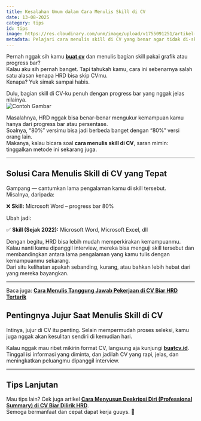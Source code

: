 ```yaml
---
title: Kesalahan Umum dalam Cara Menulis Skill di CV
date: 13-08-2025
category: tips
id: tips
image: https://res.cloudinary.com/unm/image/upload/v1755091251/artikel-buat-cv/Mask_group_2_pb2zni.png
metadata: Pelajari cara menulis skill di CV yang benar agar tidak di-skip HRD. Hindari progress bar dan tampilkan lama pengalaman supaya CV lebih jelas dan ATS friendly.
---
```


Pernah nggak sih kamu **[buat cv](https://buatcv.id)** dan menulis bagian skill pakai grafik atau progress bar?  
Kalau aku sih pernah banget. Tapi tahukah kamu, cara ini sebenarnya salah satu alasan kenapa HRD bisa skip CVmu.  
Kenapa? Yuk simak sampai habis.

Dulu, bagian skill di CV-ku penuh dengan progress bar yang nggak jelas nilainya.  
![Contoh Gambar](https://res.cloudinary.com/unm/image/upload/v1755089772/artikel-buat-cv/hjhkl_oyzyu0.png)

Masalahnya, HRD nggak bisa benar-benar mengukur kemampuan kamu hanya dari progress bar atau persentase.  
Soalnya, “80%” versimu bisa jadi berbeda banget dengan “80%” versi orang lain.  
Makanya, kalau bicara soal **cara menulis skill di CV**, saran mimin: tinggalkan metode ini sekarang juga.

---

## Solusi Cara Menulis Skill di CV yang Tepat

Gampang — cantumkan lama pengalaman kamu di skill tersebut.  
Misalnya, daripada:

❌ **Skill:** Microsoft Word – progress bar 80%

Ubah jadi:

✅ **Skill (Sejak 2022):** Microsoft Word, Microsoft Excel, dll

Dengan begitu, HRD bisa lebih mudah memperkirakan kemampuanmu.  
Kalau nanti kamu dipanggil interview, mereka bisa menguji skill tersebut dan membandingkan antara lama pengalaman yang kamu tulis dengan kemampuanmu sekarang.  
Dari situ kelihatan apakah sebanding, kurang, atau bahkan lebih hebat dari yang mereka bayangkan.

---

Baca juga: **[Cara Menulis Tanggung Jawab Pekerjaan di CV Biar HRD Tertarik](https://buatcv.id/cara-menulis-tanggung-jawab-cv)**

## Pentingnya Jujur Saat Menulis Skill di CV

Intinya, jujur di CV itu penting. Selain mempermudah proses seleksi, kamu juga nggak akan kesulitan sendiri di kemudian hari.

Kalau nggak mau ribet mikirin format CV, langsung aja kunjungi **[buatcv.id](https://buatcv.id)**.  
Tinggal isi informasi yang diminta, dan jadilah CV yang rapi, jelas, dan meningkatkan peluangmu dipanggil interview.

---

## Tips Lanjutan

Mau tips lain? Cek juga artikel **[Cara Menyusun Deskripsi Diri (Professional Summary) di CV Biar Dilirik HRD](https://buatcv.id/cara-menyusun-deskripsi-diri)**.  
Semoga bermanfaat dan cepat dapat kerja guuys. 🚀
